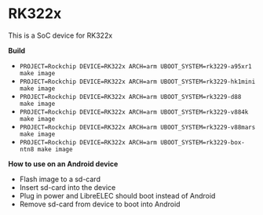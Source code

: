 # RK322x

This is a SoC device for RK322x

**Build**

* `PROJECT=Rockchip DEVICE=RK322x ARCH=arm UBOOT_SYSTEM=rk3229-a95xr1 make image`
* `PROJECT=Rockchip DEVICE=RK322x ARCH=arm UBOOT_SYSTEM=rk3229-hk1mini make image`
* `PROJECT=Rockchip DEVICE=RK322x ARCH=arm UBOOT_SYSTEM=rk3229-d88 make image`
* `PROJECT=Rockchip DEVICE=RK322x ARCH=arm UBOOT_SYSTEM=rk3229-v884k make image`
* `PROJECT=Rockchip DEVICE=RK322x ARCH=arm UBOOT_SYSTEM=rk3229-v88mars make image`
* `PROJECT=Rockchip DEVICE=RK322x ARCH=arm UBOOT_SYSTEM=rk3229-box-ntn8 make image`

**How to use on an Android device**
- Flash image to a sd-card
- Insert sd-card into the device
- Plug in power and LibreELEC should boot instead of Android
- Remove sd-card from device to boot into Android
